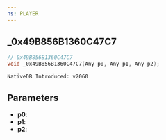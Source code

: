 ```yaml
---
ns: PLAYER
---
```

## _0x49B856B1360C47C7

```c
// 0x49B856B1360C47C7
void _0x49B856B1360C47C7(Any p0, Any p1, Any p2);
```

```
NativeDB Introduced: v2060
```

## Parameters
* **p0**:
* **p1**:
* **p2**:
